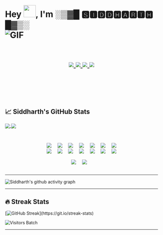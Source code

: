 <h1>Hey <img src="https://media.giphy.com/media/hvRJCLFzcasrR4ia7z/giphy.gif" height="40px" width="40px">, I'm ░▒▓█ 🆂🅸🅳🅳🅷🅰🆁🆃🅷 █▓▒░ 
<div>
  <img align="middle" alt="GIF" src="https://readme-typing-svg.herokuapp.com?color=%2317EAFF&lines=I+am+an+Android+Developer.;I+am+a+Flutter+Developer.;I+am+a+Machine+Learning+enthusiast."/>
</div>
<br />
<div>
  <p align="middle">
  <a href="https://www.linkedin.com/in/siddharth-singh-baghel-912866190/">
  <img src="https://img.shields.io/badge/LinkedIn-0077B5?style=for-the-badge&logo=linkedin&logoColor=white">
  </a>
  <a href="mailto:sid.d20082000@gmail.com?subject=Hello%20Sid,%20From%20Github">
  <img src="https://img.shields.io/badge/Gmail-D14836?style=for-the-badge&logo=gmail&logoColor=white">
  </a>
  <a href="https://www.instagram.com/i_m_siddharth.singh/">
  <img src="https://img.shields.io/badge/Instagram-E4405F?style=for-the-badge&logo=instagram&logoColor=white">
  </a>
  <a href="https://twitter.com/Siddhar76650840">
  <img src="https://img.shields.io/badge/Twitter-1DA1F2?style=for-the-badge&logo=twitter&logoColor=white">
  </a>
</div>

<br />
<br />

## &#x1f4c8; Siddharth's GitHub Stats
<a  href="https://github.com/Siddharth-sing/github-readme-stats">
<img align="center" src= "https://github-readme-stats.vercel.app/api?username=Siddharth-sing&&show_icons=true&title_color=merko&icon_color=bb2acf&text_color=daf7dc&bg_color=151515">
</a>
<a href="https://github.com/Siddharth-sing/Siddharth-sing">
  <img align="center" src="https://github-readme-stats.vercel.app/api/top-langs/?username=Siddharth-sing&hide=java,html,tex&title_color=ffffff&text_color=c9cacc&icon_color=2bbc8a&bg_color=1d1f21&langs_count=5" />
</a>

<br />
<br />
<br />


<p align="center">
  <img src="https://img.shields.io/badge/-React-black?style=for-the-badge&logo=react" />&nbsp;&nbsp;&nbsp;&nbsp;
  <img src="https://img.shields.io/badge/-JavaScript-black?style=for-the-badge&logo=javascript" />&nbsp;&nbsp;&nbsp;&nbsp;
  <img src="https://img.shields.io/badge/-Angular-black?style=for-the-badge&logo=angular&logoColor=ff0000" />&nbsp;&nbsp;&nbsp;&nbsp;
  <img src="https://img.shields.io/badge/-TypeScript-007ACC?style=for-the-badge&logo=typescript" />&nbsp;&nbsp;&nbsp;&nbsp;
  <img src="https://img.shields.io/badge/-Flask-black?style=for-the-badge&logo=flask" />&nbsp;&nbsp;&nbsp;&nbsp;
  <img src="https://img.shields.io/badge/-Python-black?style=for-the-badge&logo=Python" />&nbsp;&nbsp;&nbsp;&nbsp;
  <img src="https://img.shields.io/badge/-Flutter-black?style=for-the-badge&logo=Flutter&logoColor=007afb" />
  <br/>
  <img src="https://img.shields.io/badge/-Dart-black?style=for-the-badge&logo=dart&logoColor=007afb" />&nbsp;&nbsp;&nbsp;&nbsp;
  <img src="https://img.shields.io/badge/-Nodejs-black?style=for-the-badge&logo=Node.js" />&nbsp;&nbsp;&nbsp;&nbsp;
  <img src="https://img.shields.io/badge/-HTML5-E34F26?style=for-the-badge&logo=html5&logoColor=white" />&nbsp;&nbsp;&nbsp;&nbsp;
  <img src="https://img.shields.io/badge/-CSS3-1572B6?style=for-the-badge&logo=css3" />&nbsp;&nbsp;&nbsp;&nbsp;
  <img src="https://img.shields.io/badge/-MongoDB-black?style=for-the-badge&logo=mongodb" />&nbsp;&nbsp;&nbsp;&nbsp;
  <img src="https://img.shields.io/badge/-Git-black?style=for-the-badge&logo=git" />&nbsp;&nbsp;&nbsp;&nbsp;
  <img src="https://img.shields.io/badge/-GitHub-181717?style=for-the-badge&logo=github" />
  <br/>
  <br/>
  <img src="https://img.shields.io/badge/OS-Ubuntu%2020.04%20LTS-informational?style=for-the-badge&logo=ubuntu&logoColor=white" />&nbsp;&nbsp;&nbsp;&nbsp;
  <img src="https://img.shields.io/badge/Editor-VSCode-blue?style=for-the-badge&logo=visual-studio-code&logoColor=white" />&nbsp;&nbsp;&nbsp;&nbsp;
  <br/>
  <br/>
</p>

  
-----------------------------------------------------------------------------------------------------------------------------------------------------------------------------

![Siddharth's github activity graph](https://activity-graph.herokuapp.com/graph?username=Siddharth-sing&theme=react-dark&hide_border=true&area=true)

------------------------------------------------------------------------------------------------------------------------------------------------------------------------------

## 🔥 Streak Stats

[![GitHub Streak](https://github-readme-streak-stats.herokuapp.com/?user=Siddharth-sing&theme=dark&hide_border=true")](https://git.io/streak-stats)

![Visitors Batch](https://visitor-badge.laobi.icu/badge?page_id=Siddharth-sing.Siddharth-sing)

------------------------------------------------------------------------------------------------------------------------------------------------------------------------------
